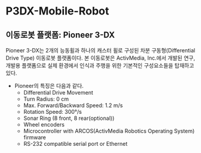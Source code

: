 # P3DX-Mobile-Robot

## 이동로봇 플랫폼: Pioneer 3-DX
 Pioneer 3-DX는 2개의 능동휠과 하나의 캐스터 휠로 구성된 차분 구동형(Differential Drive Type) 이동로봇 플랫폼이다. 본 이동로봇은 ActivMedia, Inc.에서 개발된 연구, 개발용 플랫폼으로 실제 환경에서 인식과 주행을 위한 기본적인 구성요소들을 탑재하고 있다.
 
- Pioneer의 특징은 다음과 같다.
  * Differential Drive Movement
  * Turn Radius: 0 cm
  * Max. Forward/Backward Speed: 1.2 m/s
  * Rotation Speed: 300°/s
  * Sonar Ring (8 front, 8 rear(optional))
  * Wheel encoders
  * Microcontroller with ARCOS(ActivMedia Robotics Operating System) firmware
  * RS-232 compatible serial port or Ethernet
